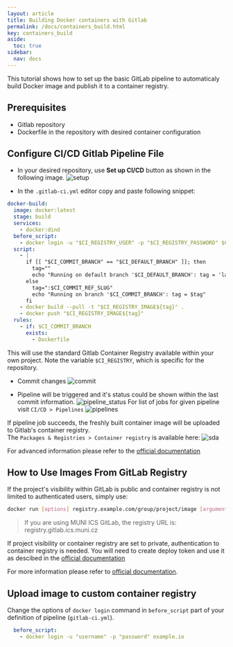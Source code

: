 ```yaml
---
layout: article
title: Building Docker containers with Gitlab
permalink: /docs/containers_build.html
key: containers_build
aside:
  toc: true
sidebar:
  nav: docs
---
```


This tutorial shows how to set up the basic GitLab pipeline to automaticaly build Docker image and publish it to a container registry.

## Prerequisites

- Gitlab repository
- Dockerfile in the repository with desired container configuration

## Configure CI/CD Gitlab Pipeline File

- In your desired repository, use **Set up CI/CD** button as shown in the following image.
![setup](./gitops/container_build/containers_1.png)

- In the `.gitlab-ci.yml` editor copy and paste following snippet:

```yaml
docker-build:
  image: docker:latest
  stage: build
  services:
    - docker:dind
  before_script:
    - docker login -u "$CI_REGISTRY_USER" -p "$CI_REGISTRY_PASSWORD" $CI_REGISTRY
  script:
    - |
      if [[ "$CI_COMMIT_BRANCH" == "$CI_DEFAULT_BRANCH" ]]; then
        tag=""
        echo "Running on default branch '$CI_DEFAULT_BRANCH': tag = 'latest'"
      else
        tag=":$CI_COMMIT_REF_SLUG"
        echo "Running on branch '$CI_COMMIT_BRANCH': tag = $tag"
      fi
    - docker build --pull -t "$CI_REGISTRY_IMAGE${tag}" .
    - docker push "$CI_REGISTRY_IMAGE${tag}"
  rules:
    - if: $CI_COMMIT_BRANCH
      exists:
        - Dockerfile
```

This will use the standard Gitlab Container Registry available within your own project. Note the variable `$CI_REGISTRY`, which is specific for the repository.

- Commit changes
![commit](./gitops/container_build/containers_2.png)

- Pipeline will be triggered and it's status could be shown within the last commit information.
![pipeline_status](./gitops/container_build/containers_3.png)
For list of jobs for given pipeline visit `CI/CD > Pipelines`
![pipelines](./gitops/container_build/containers_4.png)

If pipeline job succeeds, the freshly built container image will be uploaded to Gitlab's container registry.   
The `Packages & Registries > Container registry` is available here:
![sda](./gitops/container_build/containers_5.png)

For advanced information please refer to the [official documentation](https://docs.gitlab.com/ee/user/packages/container_registry/#container-registry-examples-with-gitlab-cicd)

## How to Use Images From GitLab Registry

If the project's visibility within GitLab is public and container registry is not limited to authenticated users, simply use:

```bash
docker run [options] registry.example.com/group/project/image [arguments]
```

> If you are using MUNI ICS GitLab, the registry URL is: registry.gitlab.ics.muni.cz

If project visibility or container registry are set to private, authentication to container registry is needed. You will need to create deploy token and use it as descibed in the [official documentation](https://docs.gitlab.com/ee/user/packages/container_registry/#authenticate-with-the-container-registry)

For more information please refer to [official documentation](https://docs.gitlab.com/ee/user/packages/container_registry/#use-images-from-the-container-registry).

## Upload image to custom container registry

Change the options of `docker login` command in `before_script` part of your definition of pipeline (`gitlab-ci.yml`).

```yaml
  before_script:
    - docker login -u "username" -p "password" example.io
```
